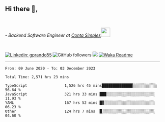 <h2>Hi there  👋,</h2> </br>

<p><em>- Backend Software Engineer at <a href="https://contasimples.com">Conta Simples</a><img src="https://media.giphy.com/media/WUlplcMpOCEmTGBtBW/giphy.gif" width="30"> 
</em></p></br>


[![Linkedin: gprando55](https://img.shields.io/badge/-gprando55-blue?style=flat-square&logo=Linkedin&logoColor=white&link=https://www.linkedin.com/in/prandogabriel/)](https://www.linkedin.com/in/prandogabriel)
![GitHub followers](https://img.shields.io/github/followers/prandogabriel?label=Follow&style=social)
![](https://visitor-badge.glitch.me/badge?page_id=prandogabriel.prandogabriel)
[![Waka Readme](https://github.com/prandogabriel/prandogabriel/actions/workflows/update-stats.yml.yml/badge.svg)](https://github.com/prandogabriel/prandogabriel/actions/workflows/update-stats.yml.yml)

---

<!--START_SECTION:waka-->

```golang
From: 09 June 2020 - To: 03 December 2023

Total Time: 2,571 hrs 23 mins

TypeScript                 1,526 hrs 45 mins██████████████░░░░░░░░░░░   56.64 %
JavaScript                 321 hrs 33 mins ███░░░░░░░░░░░░░░░░░░░░░░   11.93 %
YAML                       167 hrs 52 mins █▓░░░░░░░░░░░░░░░░░░░░░░░   06.23 %
Other                      124 hrs 7 mins  █░░░░░░░░░░░░░░░░░░░░░░░░   04.60 %
```

<!--END_SECTION:waka-->
